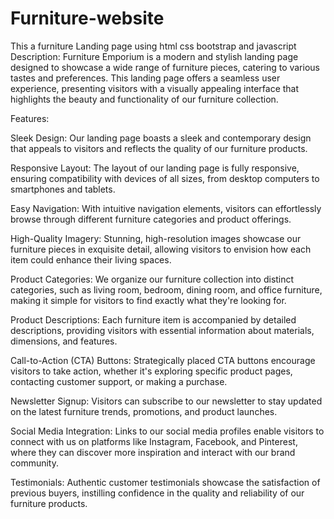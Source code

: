 # Furniture-website
This a furniture Landing page using html css bootstrap and javascript
Description:
Furniture Emporium is a modern and stylish landing page designed to showcase a wide range of furniture pieces, catering to various tastes and preferences. This landing page offers a seamless user experience, presenting visitors with a visually appealing interface that highlights the beauty and functionality of our furniture collection.

Features:

Sleek Design: Our landing page boasts a sleek and contemporary design that appeals to visitors and reflects the quality of our furniture products.

Responsive Layout: The layout of our landing page is fully responsive, ensuring compatibility with devices of all sizes, from desktop computers to smartphones and tablets.

Easy Navigation: With intuitive navigation elements, visitors can effortlessly browse through different furniture categories and product offerings.

High-Quality Imagery: Stunning, high-resolution images showcase our furniture pieces in exquisite detail, allowing visitors to envision how each item could enhance their living spaces.

Product Categories: We organize our furniture collection into distinct categories, such as living room, bedroom, dining room, and office furniture, making it simple for visitors to find exactly what they're looking for.

Product Descriptions: Each furniture item is accompanied by detailed descriptions, providing visitors with essential information about materials, dimensions, and features.

Call-to-Action (CTA) Buttons: Strategically placed CTA buttons encourage visitors to take action, whether it's exploring specific product pages, contacting customer support, or making a purchase.

Newsletter Signup: Visitors can subscribe to our newsletter to stay updated on the latest furniture trends, promotions, and product launches.

Social Media Integration: Links to our social media profiles enable visitors to connect with us on platforms like Instagram, Facebook, and Pinterest, where they can discover more inspiration and interact with our brand community.

Testimonials: Authentic customer testimonials showcase the satisfaction of previous buyers, instilling confidence in the quality and reliability of our furniture products.

